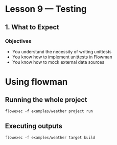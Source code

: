 # Lesson 9 — Testing

## 1. What to Expect

### Objectives

* You understand the necessity of writing unittests
* You know how to implement unittests in Flowman
* You know how to mock external data sources


# Using flowman

## Running the whole project

    flowexec -f examples/weather project run

## Executing outputs

    flowexec -f examples/weather target build
